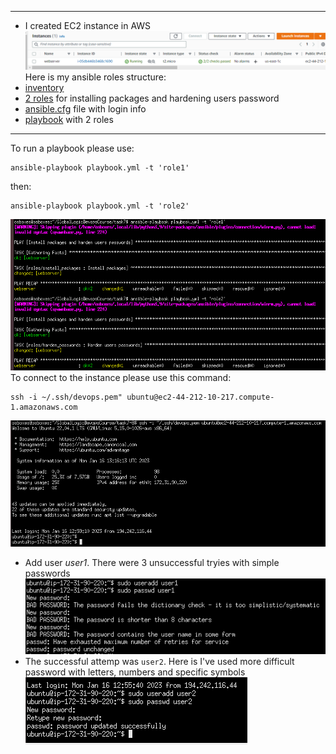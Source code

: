 ----------------------------------------------
 - I created EC2 instance in AWS
![image](img/1.png)
Here is my ansible roles structure: </br>
-  [inventory](hosts)
-  [2 roles](roles/) for installing packages and hardening users password
-  [ansible.cfg](ansible.cfg) file with login info
-  [playbook](playbook.yml) with 2 roles
----------------------------------------------

To run a playbook please use:
```
ansible-playbook playbook.yml -t 'role1'
```
then: 
```
ansible-playbook playbook.yml -t 'role2'
```
![image](img/2.png)
<br>
To connect to the instance please use this command:
```
ssh -i ~/.ssh/devops.pem" ubuntu@ec2-44-212-10-217.compute-1.amazonaws.com
```
![image](img/5.png)
<br>
- Add user <i>user1</i>. There were 3 unsuccessful tryies with simple passwords
![image](img/3.png)
- The successful attemp was `user2`. Here is I've used more difficult password with letters, numbers and specific symbols
![image](img/4.png)
